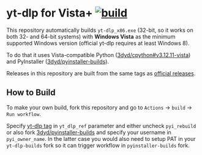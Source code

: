 # yt-dlp for Vista+ [![build](https://github.com/3dyd/yt-dlp-builds/actions/workflows/build.yml/badge.svg)](https://github.com/3dyd/yt-dlp-builds/actions/workflows/build.yml)

This repository automatically builds `yt-dlp_x86.exe` (32-bit, so it works on both 32- and 64-bit systems) with **Windows Vista** as the minimum supported Windows version (official yt-dlp requires at least Windows 8).

To do that it uses Vista-compatible Python ([3dyd/cpython#v3.12.11-vista](https://github.com/3dyd/cpython/releases/tag/v3.12.11-vista)) and PyInstaller ([3dyd/pyinstaller-builds](https://github.com/3dyd/pyinstaller-builds)).

Releases in this repository are built from the same tags as [official releases](https://github.com/yt-dlp/yt-dlp/releases/).

## How to Build

To make your own build, fork this repository and go to `Actions` → `build` → `Run workflow`.

Specify [yt-dlp tag](https://github.com/yt-dlp/yt-dlp/tags) in `yt_dlp_ref` parameter and either uncheck `pyi_rebuild` or also fork [3dyd/pyinstaller-builds](https://github.com/3dyd/pyinstaller-builds) and specify your username in `pyi_owner_name`. In the latter case you would also need to setup PAT in your `yt-dlp-builds` fork so it can trigger workflow in `pyinstaller-builds` fork.
